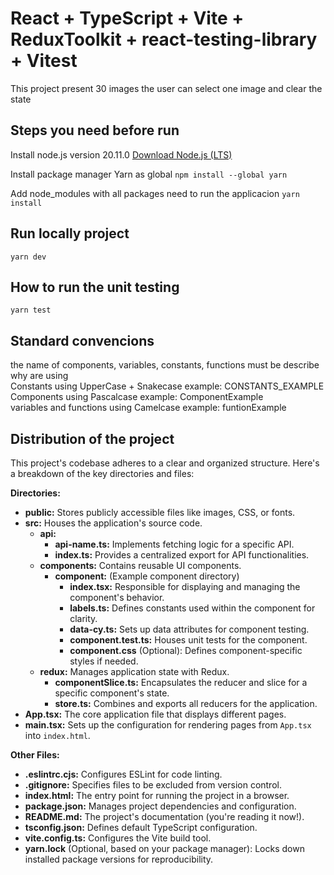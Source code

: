 # React + TypeScript + Vite + ReduxToolkit + react-testing-library + Vitest

This project present 30 images the user can select one image and clear the state 

## Steps you need before run

Install node.js version 20.11.0
[Download Node.js (LTS)](https://nodejs.org/)

Install package manager Yarn as global 
```npm install --global yarn```

Add node_modules with all packages need to run the applicacion
```yarn install```

## Run locally project

```yarn dev```

## How to run the unit testing

```yarn test```

## Standard convencions

the name of components, variables, constants, functions must be describe why are using  
Constants                 using UpperCase + Snakecase example: CONSTANTS_EXAMPLE  
Components                using Pascalcase            example: ComponentExample  
variables and functions   using Camelcase             example: funtionExample  

## Distribution of the project
This project's codebase adheres to a clear and organized structure. Here's a breakdown of the key directories and files:

**Directories:**

* **public:** Stores publicly accessible files like images, CSS, or fonts.
* **src:** Houses the application's source code.
    * **api:**
        * **api-name.ts:** Implements fetching logic for a specific API.
        * **index.ts:** Provides a centralized export for API functionalities.
    * **components:** Contains reusable UI components.
        * **component:** (Example component directory)
            * **index.tsx:** Responsible for displaying and managing the component's behavior.
            * **labels.ts:** Defines constants used within the component for clarity.
            * **data-cy.ts:** Sets up data attributes for component testing.
            * **component.test.ts:** Houses unit tests for the component.
            * **component.css** (Optional): Defines component-specific styles if needed.
    * **redux:** Manages application state with Redux.
        * **componentSlice.ts:** Encapsulates the reducer and slice for a specific component's state.
        * **store.ts:** Combines and exports all reducers for the application.
* **App.tsx:** The core application file that displays different pages.
* **main.tsx:** Sets up the configuration for rendering pages from `App.tsx` into `index.html`.

**Other Files:**

* **.eslintrc.cjs:** Configures ESLint for code linting.
* **.gitignore:** Specifies files to be excluded from version control.
* **index.html:** The entry point for running the project in a browser.
* **package.json:** Manages project dependencies and configuration.
* **README.md:** The project's documentation (you're reading it now!).
* **tsconfig.json:** Defines default TypeScript configuration.
* **vite.config.ts:** Configures the Vite build tool.
* **yarn.lock** (Optional, based on your package manager): Locks down installed package versions for reproducibility.

